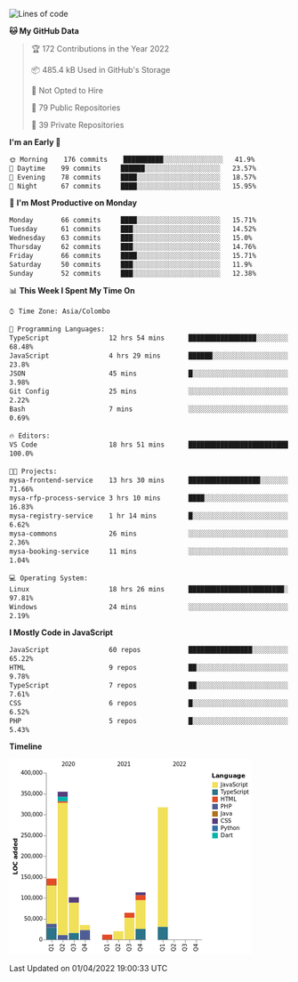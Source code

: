 
<!--START_SECTION:waka-->
![Lines of code](https://img.shields.io/badge/From%20Hello%20World%20I%27ve%20Written-1%20Million%20lines%20of%20code-blue)

**🐱 My GitHub Data** 

> 🏆 172 Contributions in the Year 2022
 > 
> 📦 485.4 kB Used in GitHub's Storage 
 > 
> 🚫 Not Opted to Hire
 > 
> 📜 79 Public Repositories 
 > 
> 🔑 39 Private Repositories  
 > 
**I'm an Early 🐤** 

```text
🌞 Morning    176 commits    ██████████░░░░░░░░░░░░░░░   41.9% 
🌆 Daytime    99 commits     ██████░░░░░░░░░░░░░░░░░░░   23.57% 
🌃 Evening    78 commits     ████░░░░░░░░░░░░░░░░░░░░░   18.57% 
🌙 Night      67 commits     ████░░░░░░░░░░░░░░░░░░░░░   15.95%

```
📅 **I'm Most Productive on Monday** 

```text
Monday       66 commits     ████░░░░░░░░░░░░░░░░░░░░░   15.71% 
Tuesday      61 commits     ███░░░░░░░░░░░░░░░░░░░░░░   14.52% 
Wednesday    63 commits     ███░░░░░░░░░░░░░░░░░░░░░░   15.0% 
Thursday     62 commits     ███░░░░░░░░░░░░░░░░░░░░░░   14.76% 
Friday       66 commits     ████░░░░░░░░░░░░░░░░░░░░░   15.71% 
Saturday     50 commits     ███░░░░░░░░░░░░░░░░░░░░░░   11.9% 
Sunday       52 commits     ███░░░░░░░░░░░░░░░░░░░░░░   12.38%

```


📊 **This Week I Spent My Time On** 

```text
⌚︎ Time Zone: Asia/Colombo

💬 Programming Languages: 
TypeScript               12 hrs 54 mins      █████████████████░░░░░░░░   68.48% 
JavaScript               4 hrs 29 mins       ██████░░░░░░░░░░░░░░░░░░░   23.8% 
JSON                     45 mins             █░░░░░░░░░░░░░░░░░░░░░░░░   3.98% 
Git Config               25 mins             ░░░░░░░░░░░░░░░░░░░░░░░░░   2.22% 
Bash                     7 mins              ░░░░░░░░░░░░░░░░░░░░░░░░░   0.69%

🔥 Editors: 
VS Code                  18 hrs 51 mins      █████████████████████████   100.0%

🐱‍💻 Projects: 
mysa-frontend-service    13 hrs 30 mins      ██████████████████░░░░░░░   71.66% 
mysa-rfp-process-service 3 hrs 10 mins       ████░░░░░░░░░░░░░░░░░░░░░   16.83% 
mysa-registry-service    1 hr 14 mins        █░░░░░░░░░░░░░░░░░░░░░░░░   6.62% 
mysa-commons             26 mins             ░░░░░░░░░░░░░░░░░░░░░░░░░   2.36% 
mysa-booking-service     11 mins             ░░░░░░░░░░░░░░░░░░░░░░░░░   1.04%

💻 Operating System: 
Linux                    18 hrs 26 mins      ████████████████████████░   97.81% 
Windows                  24 mins             ░░░░░░░░░░░░░░░░░░░░░░░░░   2.19%

```

**I Mostly Code in JavaScript** 

```text
JavaScript               60 repos            ████████████████░░░░░░░░░   65.22% 
HTML                     9 repos             ██░░░░░░░░░░░░░░░░░░░░░░░   9.78% 
TypeScript               7 repos             ██░░░░░░░░░░░░░░░░░░░░░░░   7.61% 
CSS                      6 repos             █░░░░░░░░░░░░░░░░░░░░░░░░   6.52% 
PHP                      5 repos             █░░░░░░░░░░░░░░░░░░░░░░░░   5.43%

```


**Timeline**

![Chart not found](https://raw.githubusercontent.com/ccweerasinghe1994/ccweerasinghe1994/master/charts/bar_graph.png) 


 Last Updated on 01/04/2022 19:00:33 UTC
<!--END_SECTION:waka-->
